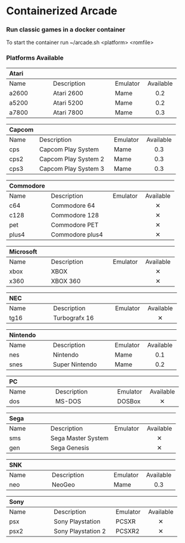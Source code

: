 # **Containerized Arcade**

### Run classic games in a docker container


To start the container run ~/arcade.sh \<platform> \<romfile>

### Platforms Available

|Atari&nbsp;&nbsp;&nbsp;&nbsp;&nbsp;&nbsp;&nbsp;&nbsp;&nbsp;&nbsp;&nbsp;&nbsp;&nbsp;&nbsp;&nbsp;|&nbsp;&nbsp;&nbsp;&nbsp;&nbsp;&nbsp;&nbsp;&nbsp;&nbsp;&nbsp;&nbsp;&nbsp;&nbsp;&nbsp;&nbsp;&nbsp;&nbsp;&nbsp;&nbsp;&nbsp;&nbsp;&nbsp;&nbsp;&nbsp;&nbsp;&nbsp;&nbsp;&nbsp;&nbsp;&nbsp;&nbsp;&nbsp;&nbsp;&nbsp;&nbsp;|&nbsp;&nbsp;&nbsp;&nbsp;&nbsp;&nbsp;&nbsp;&nbsp;&nbsp;&nbsp;&nbsp;&nbsp;&nbsp;&nbsp;&nbsp;&nbsp;|&nbsp;&nbsp;&nbsp;&nbsp;&nbsp;&nbsp;&nbsp;&nbsp;&nbsp;&nbsp;&nbsp;&nbsp;&nbsp;&nbsp;&nbsp;&nbsp;&nbsp;|
| :------| :------------------------------------| :---------| :--: |
|Name|Description|Emulator|Available
|a2600|Atari 2600|Mame|0.2
|a5200|Atari 5200|Mame|0.2
|a7800|Atari 7800|Mame|0.3

|Capcom|&nbsp;&nbsp;&nbsp;&nbsp;&nbsp;&nbsp;&nbsp;&nbsp;&nbsp;&nbsp;&nbsp;&nbsp;&nbsp;&nbsp;&nbsp;&nbsp;&nbsp;&nbsp;&nbsp;&nbsp;&nbsp;&nbsp;&nbsp;&nbsp;&nbsp;&nbsp;&nbsp;&nbsp;&nbsp;&nbsp;&nbsp;&nbsp;&nbsp;&nbsp;&nbsp;&nbsp;&nbsp;&nbsp;&nbsp;&nbsp;&nbsp;&nbsp;&nbsp;|&nbsp;&nbsp;&nbsp;&nbsp;&nbsp;&nbsp;&nbsp;&nbsp;&nbsp;&nbsp;&nbsp;&nbsp;&nbsp;&nbsp;&nbsp;&nbsp;|&nbsp;&nbsp;&nbsp;&nbsp;&nbsp;&nbsp;&nbsp;&nbsp;&nbsp;&nbsp;&nbsp;&nbsp;&nbsp;&nbsp;&nbsp;&nbsp;&nbsp;|
| :------| :------------------------------------| :---------| :--: |
|Name|Description|Emulator|Available
|cps|Capcom Play System|Mame|0.3
|cps2|Capcom Play System 2|Mame|0.3
|cps3|Capcom Play System 3|Mame|0.3


|Commodore|&nbsp;&nbsp;&nbsp;&nbsp;&nbsp;&nbsp;&nbsp;&nbsp;&nbsp;&nbsp;&nbsp;&nbsp;&nbsp;&nbsp;&nbsp;&nbsp;&nbsp;&nbsp;&nbsp;&nbsp;&nbsp;&nbsp;&nbsp;&nbsp;&nbsp;&nbsp;&nbsp;&nbsp;&nbsp;&nbsp;&nbsp;&nbsp;&nbsp;&nbsp;&nbsp;|&nbsp;&nbsp;&nbsp;&nbsp;&nbsp;&nbsp;&nbsp;&nbsp;&nbsp;&nbsp;&nbsp;&nbsp;&nbsp;&nbsp;&nbsp;&nbsp;|&nbsp;&nbsp;&nbsp;&nbsp;&nbsp;&nbsp;&nbsp;&nbsp;&nbsp;&nbsp;&nbsp;&nbsp;&nbsp;&nbsp;&nbsp;&nbsp;&nbsp;|
| :------| :------------------------------------| :---------| :--: |
|Name|Description|Emulator|Available
|c64|Commodore 64||&#10005;
|c128|Commodore 128||&#10005;
|pet|Commodore PET||&#10005;
|plus4|Commodore plus4||&#10005;

|Microsoft&nbsp;&nbsp;&nbsp;&nbsp;&nbsp;|&nbsp;&nbsp;&nbsp;&nbsp;&nbsp;&nbsp;&nbsp;&nbsp;&nbsp;&nbsp;&nbsp;&nbsp;&nbsp;&nbsp;&nbsp;&nbsp;&nbsp;&nbsp;&nbsp;&nbsp;&nbsp;&nbsp;&nbsp;&nbsp;&nbsp;&nbsp;&nbsp;&nbsp;&nbsp;&nbsp;&nbsp;&nbsp;&nbsp;&nbsp;&nbsp;|&nbsp;&nbsp;&nbsp;&nbsp;&nbsp;&nbsp;&nbsp;&nbsp;&nbsp;&nbsp;&nbsp;&nbsp;&nbsp;&nbsp;&nbsp;&nbsp;|&nbsp;&nbsp;&nbsp;&nbsp;&nbsp;&nbsp;&nbsp;&nbsp;&nbsp;&nbsp;&nbsp;&nbsp;&nbsp;&nbsp;&nbsp;&nbsp;&nbsp;|
| :------| :------------------------------------| :---------| :--: |
|Name|Description|Emulator|Available
|xbox|XBOX||&#10005;
|x360|XBOX 360||&#10005;

|NEC&nbsp;&nbsp;&nbsp;&nbsp;&nbsp;&nbsp;&nbsp;&nbsp;&nbsp;&nbsp;&nbsp;&nbsp;&nbsp;&nbsp;&nbsp;&nbsp;|&nbsp;&nbsp;&nbsp;&nbsp;&nbsp;&nbsp;&nbsp;&nbsp;&nbsp;&nbsp;&nbsp;&nbsp;&nbsp;&nbsp;&nbsp;&nbsp;&nbsp;&nbsp;&nbsp;&nbsp;&nbsp;&nbsp;&nbsp;&nbsp;&nbsp;&nbsp;&nbsp;&nbsp;&nbsp;&nbsp;&nbsp;&nbsp;&nbsp;&nbsp;&nbsp;|&nbsp;&nbsp;&nbsp;&nbsp;&nbsp;&nbsp;&nbsp;&nbsp;&nbsp;&nbsp;&nbsp;&nbsp;&nbsp;&nbsp;&nbsp;&nbsp;|&nbsp;&nbsp;&nbsp;&nbsp;&nbsp;&nbsp;&nbsp;&nbsp;&nbsp;&nbsp;&nbsp;&nbsp;&nbsp;&nbsp;&nbsp;&nbsp;&nbsp;|
| :------| :------------------------------------| :---------| :--: |
|Name|Description|Emulator|Available
|tg16|Turbografx 16||&#10005;

|Nintendo&nbsp;&nbsp;&nbsp;&nbsp;&nbsp;&nbsp;&nbsp;|&nbsp;&nbsp;&nbsp;&nbsp;&nbsp;&nbsp;&nbsp;&nbsp;&nbsp;&nbsp;&nbsp;&nbsp;&nbsp;&nbsp;&nbsp;&nbsp;&nbsp;&nbsp;&nbsp;&nbsp;&nbsp;&nbsp;&nbsp;&nbsp;&nbsp;&nbsp;&nbsp;&nbsp;&nbsp;&nbsp;&nbsp;&nbsp;&nbsp;&nbsp;&nbsp;|&nbsp;&nbsp;&nbsp;&nbsp;&nbsp;&nbsp;&nbsp;&nbsp;&nbsp;&nbsp;&nbsp;&nbsp;&nbsp;&nbsp;&nbsp;&nbsp;|&nbsp;&nbsp;&nbsp;&nbsp;&nbsp;&nbsp;&nbsp;&nbsp;&nbsp;&nbsp;&nbsp;&nbsp;&nbsp;&nbsp;&nbsp;&nbsp;&nbsp;|
| :------| :------------------------------------| :---------| :--: |
|Name|Description|Emulator|Available
|nes|Nintendo|Mame|0.1
|snes|Super Nintendo|Mame|0.2

|PC&nbsp;&nbsp;&nbsp;&nbsp;&nbsp;&nbsp;&nbsp;&nbsp;&nbsp;&nbsp;&nbsp;&nbsp;&nbsp;&nbsp;&nbsp;&nbsp;&nbsp;&nbsp;&nbsp;&nbsp;|&nbsp;&nbsp;&nbsp;&nbsp;&nbsp;&nbsp;&nbsp;&nbsp;&nbsp;&nbsp;&nbsp;&nbsp;&nbsp;&nbsp;&nbsp;&nbsp;&nbsp;&nbsp;&nbsp;&nbsp;&nbsp;&nbsp;&nbsp;&nbsp;&nbsp;&nbsp;&nbsp;&nbsp;&nbsp;&nbsp;&nbsp;&nbsp;&nbsp;&nbsp;&nbsp;|&nbsp;&nbsp;&nbsp;&nbsp;&nbsp;&nbsp;&nbsp;&nbsp;&nbsp;&nbsp;&nbsp;&nbsp;&nbsp;&nbsp;&nbsp;&nbsp;|&nbsp;&nbsp;&nbsp;&nbsp;&nbsp;&nbsp;&nbsp;&nbsp;&nbsp;&nbsp;&nbsp;&nbsp;&nbsp;&nbsp;&nbsp;&nbsp;&nbsp;|
| :------| :------------------------------------| :---------| :--: |
|Name|Description|Emulator|Available
|dos|MS-DOS|DOSBox|&#10005;


|Sega&nbsp;&nbsp;&nbsp;&nbsp;&nbsp;&nbsp;&nbsp;&nbsp;&nbsp;&nbsp;&nbsp;&nbsp;&nbsp;|&nbsp;&nbsp;&nbsp;&nbsp;&nbsp;&nbsp;&nbsp;&nbsp;&nbsp;&nbsp;&nbsp;&nbsp;&nbsp;&nbsp;&nbsp;&nbsp;&nbsp;&nbsp;&nbsp;&nbsp;&nbsp;&nbsp;&nbsp;&nbsp;&nbsp;&nbsp;&nbsp;&nbsp;&nbsp;&nbsp;&nbsp;&nbsp;&nbsp;&nbsp;&nbsp;|&nbsp;&nbsp;&nbsp;&nbsp;&nbsp;&nbsp;&nbsp;&nbsp;&nbsp;&nbsp;&nbsp;&nbsp;&nbsp;&nbsp;&nbsp;&nbsp;|&nbsp;&nbsp;&nbsp;&nbsp;&nbsp;&nbsp;&nbsp;&nbsp;&nbsp;&nbsp;&nbsp;&nbsp;&nbsp;&nbsp;&nbsp;&nbsp;&nbsp;|
| :------| :------------------------------------| :---------| :--: |
|Name|Description|Emulator|Available
|sms|Sega Master System||&#10005;
|gen|Sega Genesis||&#10005;

|SNK&nbsp;&nbsp;&nbsp;&nbsp;&nbsp;&nbsp;&nbsp;&nbsp;&nbsp;&nbsp;&nbsp;&nbsp;&nbsp;&nbsp;&nbsp;|&nbsp;&nbsp;&nbsp;&nbsp;&nbsp;&nbsp;&nbsp;&nbsp;&nbsp;&nbsp;&nbsp;&nbsp;&nbsp;&nbsp;&nbsp;&nbsp;&nbsp;&nbsp;&nbsp;&nbsp;&nbsp;&nbsp;&nbsp;&nbsp;&nbsp;&nbsp;&nbsp;&nbsp;&nbsp;&nbsp;&nbsp;&nbsp;&nbsp;&nbsp;&nbsp;|&nbsp;&nbsp;&nbsp;&nbsp;&nbsp;&nbsp;&nbsp;&nbsp;&nbsp;&nbsp;&nbsp;&nbsp;&nbsp;&nbsp;&nbsp;&nbsp;|&nbsp;&nbsp;&nbsp;&nbsp;&nbsp;&nbsp;&nbsp;&nbsp;&nbsp;&nbsp;&nbsp;&nbsp;&nbsp;&nbsp;&nbsp;&nbsp;&nbsp;|
| :------| :------------------------------------| :---------| :--: |
|Name|Description|Emulator|Available
|neo|NeoGeo|Mame|0.3

|Sony&nbsp;&nbsp;&nbsp;&nbsp;&nbsp;&nbsp;&nbsp;&nbsp;&nbsp;&nbsp;&nbsp;&nbsp;&nbsp;&nbsp;&nbsp;|&nbsp;&nbsp;&nbsp;&nbsp;&nbsp;&nbsp;&nbsp;&nbsp;&nbsp;&nbsp;&nbsp;&nbsp;&nbsp;&nbsp;&nbsp;&nbsp;&nbsp;&nbsp;&nbsp;&nbsp;&nbsp;&nbsp;&nbsp;&nbsp;&nbsp;&nbsp;&nbsp;&nbsp;&nbsp;&nbsp;&nbsp;&nbsp;&nbsp;&nbsp;&nbsp;|&nbsp;&nbsp;&nbsp;&nbsp;&nbsp;&nbsp;&nbsp;&nbsp;&nbsp;&nbsp;&nbsp;&nbsp;&nbsp;&nbsp;&nbsp;&nbsp;|&nbsp;&nbsp;&nbsp;&nbsp;&nbsp;&nbsp;&nbsp;&nbsp;&nbsp;&nbsp;&nbsp;&nbsp;&nbsp;&nbsp;&nbsp;&nbsp;&nbsp;|
| :------| :------------------------------------| :---------| :--: |
|Name|Description|Emulator|Available
|psx|Sony Playstation|PCSXR|&#10005;
|psx2|Sony Playstation 2|PCSXR2|&#10005;
